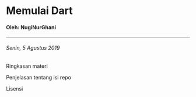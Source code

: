 # Memulai Dart
 #### Oleh: NugiNurGhani
___
 ###### Senin, 5 Agustus 2019

 Ringkasan materi

 Penjelasan tentang isi repo

 Lisensi